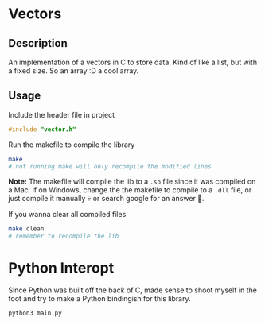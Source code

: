 # Vectors

## Description
An implementation of a vectors in C to store data.
Kind of like a list, but with a fixed size. So an array :D a cool array.

## Usage
Include the header file in project
```c
#include "vector.h"
```

Run the makefile to compile the library
```bash
make
# not running make will only recompile the modified lines
```
**Note:** The makefile will compile the lib to a `.so` file since it was compiled on a Mac. if on Windows, change the the makefile to compile to a `.dll` file, or just compile it manually 💀 or search google for an answer 🫠.

If you wanna clear all compiled files
```bash
make clean
# remember to recompile the lib 
```

# Python Interopt
Since Python was built off the back of C, made sense to shoot myself in the foot and try to make a Python bindingish for this library.
```bash
python3 main.py
```
